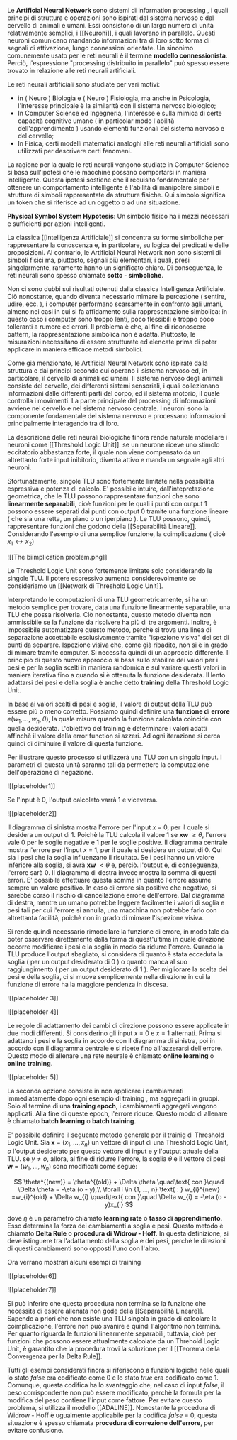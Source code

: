 Le **Artificial Neural Network** sono sistemi di information processing , i quali principi di struttura e operazioni sono ispirati dal sistema nervoso e dal cervello di animali e umani.
Essi consistono di un largo numero di unità relativamente semplici, i [[Neuroni]], i quali lavorano in parallelo. Questi neuroni comunicano mandando informazioni tra di loro sotto forma di segnali di attivazione, lungo connessioni orientate.
Un sinonimo comunemente usato per le reti neurali è il termine **modello connessionista**. Perciò, l'espressione "processing distribuito in parallelo" può spesso essere trovato in relazione alle reti neurali artificiali.

Le reti neurali artificiali sono studiate per vari motivi:
- in ( Neuro ) Biologia e ( Neuro ) Fisiologia, ma anche in Psicologia, l'interesse principale è la similarità con il sistema nervoso biologico;
- In Computer Science ed Ingegneria, l'interesse è sulla mimica di certe capacità cognitive umane ( in particolar modo l'abilità dell'apprendimento ) usando elementi funzionali del sistema nervoso e del cervello; 
- In Fisica, certi modelli matematici analoghi alle reti neurali artificiali sono utilizzati per descrivere certi fenomeni.

La ragione per la quale le reti neurali vengono studiate in Computer Science si basa sull'ipotesi che le macchine possano comportarsi in maniera intelligente. Questa ipotesi sostiene che il requisito fondamentale per ottenere un comportamento intelligente è l'abilità di manipolare simboli e strutture di simboli rappresentate da strutture fisiche. Qui simbolo significa un token che si riferisce ad un oggetto o ad una situazione. 

**Physical Symbol System Hypotesis**: Un simbolo fisico ha i mezzi necessari e sufficienti per azioni intelligenti.

La classica [[Intelligenza Artificiale]] si concentra su forme simboliche per rappresentare la conoscenza e, in particolare, su logica dei predicati e delle proposizioni. Al contrario, le Artificial Neural Network non sono sistemi di simboli fisici ma, piuttosto, segnali più elementari, i quali, presi singolarmente, raramente hanno un significato chiaro. Di conseguenza, le reti neurali sono spesso chiamate **sotto - simboliche**.

Non ci sono dubbi sui risultati ottenuti dalla classica Intelligenza Artificiale. Ciò nonostante, quando diventa necessario mimare la percezione ( sentire, udire, ecc. ), i computer performano scarsamente in confronto agli umani, almeno nei casi in cui si fa affidamento sulla rappresentazione simbolica: in questo caso i computer sono troppo lenti, poco flessibili e troppo poco tolleranti a rumore ed errori. Il problema è che, al fine di riconoscere pattern, la rappresentazione simbolica non è adatta. 
Piuttosto, le misurazioni necessitano di essere strutturate ed elencate prima di poter applicare in maniera efficace metodi simbolici. 

Come già menzionato, le Artificial Neural Network sono ispirate dalla struttura e dai principi secondo cui operano il sistema nervoso ed, in particolare, il cervello di animali ed umani. Il sistema nervoso degli animali consiste del cervello, dei differenti sistemi sensoriali, i quali collezionano informazioni dalle differenti parti del corpo, ed il sistema motorio, il quale controlla i movimenti.
La parte principale del processing di informazioni avviene nel cervello e nel sistema nervoso centrale. I neuroni sono la componente fondamentale del sistema nervoso e processano informazioni principalmente interagendo tra di loro. 

La descrizione delle reti neurali biologiche finora rende naturale modellare i neuroni come [[Threshold Logic Unit]]: se un neurone riceve uno stimolo eccitatorio abbastanza forte, il quale non viene compensato da un altrettanto forte input inibitorio, diventa attivo e manda un segnale agli altri neuroni. 

Sfortunatamente, singole TLU sono fortemente limitate nella possibilità espressiva e potenza di calcolo.
E' possibile intuire, dall'intepretazione geometrica, che le TLU possono rappresentare funzioni che sono **linearmente separabili**, cioè funzioni per le quali i punti con output 1 possono essere separati dai punti con output 0 tramite una funzione lineare ( che sia una retta, un piano o un iperpiano ). Le TLU possono, quindi, rappresentare  funzioni che godono della [[Separabilità Lineare]].
Considerando l'esempio di una semplice funzione, la coimplicazione ( cioè $x_{1} \leftrightarrow x_{2}$)

![[The biimplication problem.png]]

Le Threshold Logic Unit sono fortemente limitate solo considerando le singole TLU. Il potere espressivo aumenta considerevolmente se consideriamo un [[Network di Threshold Logic Unit]].

Interpretando le computazioni di una TLU geometricamente, si ha un metodo semplice per trovare, data una funzione linearmente separabile, una TLU che possa risolverla.
Ciò nonostante, questo metodo diventa non ammissibile se la funzione da risolvere ha più di tre argomenti. Inoltre, è impossibile automatizzare questo metodo, perchè si trova una linea di separazione accettabile esclusivamente tramite "ispezione visiva" dei set di punti da separare. Ispezione visiva che, come già ribadito, non si è in grado di mimare tramite computer.
Si necessita quindi di un approccio differente.
Il principio di questo nuovo approccio si basa sullo stabilire dei valori per i pesi e per la soglia scelti in maniera randomica e sul variare questi valori in maniera iterativa fino a quando si è ottenuta la funzione desiderata.
Il lento adattarsi dei pesi e della soglia è anche detto **training** della Threshold Logic Unit.

In base ai valori scelti di pesi e soglia, il valore di output della TLU può essere più o meno corretto. Possiamo quindi definire una **funzione di errore** $e(w_{1}, ..., w_{n}, \theta)$, la quale misura quando la funzione calcolata coincide con quella desiderata.
L'obiettivo del training è determinare i valori adatti affinchè il valore della error function si azzeri. Ad ogni iterazione si cerca quindi di diminuire il valore di questa funzione.

Per illustrare questo processo si utilizzerà una TLU con un singolo input. I parametri di questa unità saranno tali da permettere la computazione dell'operazione di negazione. 

![[placeholder1]]

Se l'input è 0, l'output calcolato varrà 1 e viceversa.

![[placeholder2]]

Il diagramma di sinistra mostra l'errore per l'input $x$ = 0, per il quale si desidera un output di 1. Poichè la TLU calcola il valore 1 se **xw** $\geq \theta$, l'errore vale 0 per le soglie negative e 1 per le soglie positive.
Il diagramma centrale mostra l'errore per l'input $x$ = 1, per il quale si desidera un output di 0. Qui sia i pesi che la soglia influenzano il risultato. Se i pesi hanno un valore inferiore alla soglia, si avrà **xw** $< \theta$ e, perciò. l'output e, di conseguenza, l'errore sarà 0.
Il diagramma di destra invece mostra la somma di questi errori. E' possibile effettuare questa somma in quanto l'errore assume sempre un valore positivo. In caso di errore sia positivo che negativo, si sarebbe corso il rischio di cancellazione errone dell'errore.
Dal diagramma di destra, mentre un umano potrebbe leggere facilmente i valori di soglia e pesi tali per cui l'errore si annulla, una macchina non potrebbe farlo con altrettanta facilità, poichè non in grado di mimare l'ispezione visiva.

Si rende quindi necessario rimodellare la funzione di errore, in modo tale da poter osservare direttamente dalla forma di quest'ultima in quale direzione occorre modificare i pesi e la soglia in modo da ridurre l'errore. 
Quando la TLU produce l'output sbagliato, si considera di quanto è stata ecceduta la soglia ( per un output desiderato di 0 ) o quanto manca al suo raggiungimento ( per un output desiderato di 1 ). Per migliorare la scelta dei pesi e della soglia, ci si muove semplicemente nella direzione in cui la funzione di errore ha la maggiore pendenza in discesa.

![[placeholder 3]]

![[placeholder 4]]

Le regole di adattamento dei cambi di direzione possono essere applicate in due modi differenti. 
Si considerino gli input $x$ = 0 e $x$ = 1 alternati. Prima si adattano i pesi e la soglia in accordo con il diagramma di sinistra, poi in accordo con il diagramma centrale e si ripete fino all'azzerarsi dell'errore. Questo modo di allenare una rete neurale è chiamato **online learning** o **online training**.

![[placeholder 5]]

La seconda opzione consiste in non applicare i cambiamenti immediatamente dopo ogni esempio di training , ma aggregarli in gruppi. Solo al termine di una **training epoch**, i cambiamenti aggregati vengono applicati.
Alla fine di queste epoch, l'errore riduce. Questo modo di allenare è chiamato **batch learning** o **batch training**.

E' possibile definire il seguente metodo generale per il trainig di Threshold Logic Unit.
Sia **x** = $( x_{1}, ..., x_{n} )$ un vettore di input di una Threshold Logic Unit, $o$ l'output desiderato per questo vettore di input e $y$ l'output attuale della TLU.
se $y \neq o$, allora, al fine di ridurre l'errore, la soglia $\theta$ e il vettore di pesi **w** = $( w_{1}, ..., w_{n} )$ sono modificati come segue:

$$ \theta^{(new)} = \theta^{(old)} + \Delta \theta  \quad\text{ con }\quad \Delta \theta = -\eta (o - y),\\
\forall i \in {1, ..., n} \text{ : } w_{i}^{new} =w_{i}^{old} + \Delta w_{i} \quad\text{ con }\quad \Delta w_{i} = -\eta (o - y)x_{i}  $$

dove $\eta$ è un parametro chiamato **learning rate** o **tasso di apprendimento**. Esso determina la forza dei cambiamenti a soglia e pesi. Questo metodo è chiamato  **Delta Rule** o **procedura di Widrow - Hoff**.
In questa definizione, si deve istinguere tra l'adattamento della soglia e dei pesi, perchè le direzioni di questi cambiamenti sono opposti l'uno con l'altro.

Ora verrano mostrari alcuni esempi di training

![[placeholder6]]

![[placeholder7]]

Si può inferire che questa procedura non termina se la funzione che necessita di essere allenata non gode della [[Separabilità Lineare]].
Sapendo a priori che non esiste una TLU singola in grado di calcolare la coimplicazione, l'errore non può svanire e quindi l'algoritmo non termina.
Per quanto riguarda le funzioni linearmente separabili, tuttavia, cioè per funzioni che possono essere attualmente calcolate da un Threhold Logic Unit, è garantito che la procedura trovi la soluzione per il [[Teorema della Convergenza per la Delta Rule]].

Tutti gli esempi considerati finora si riferiscono a funzioni logiche nelle quali lo stato $false$ era codificato come 0 e lo stato $true$ era codificato come 1. Comunque, questa codifica ha lo svantaggio che, nel caso di input $false$, il peso corrispondente non può essere modificato, perchè la formula per la modifica del peso contiene l'input come fattore. Per evitare questo problema, si utilizza il modello [[ADALINE]].
Nonostante la procedura di Widrow - Hoff è ugualmente applicabile per la codifica $false$ = 0, questa situazione è spesso chiamata **procedura di correzione dell'errore**, per evitare confusione. 

